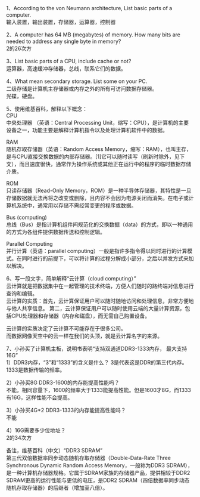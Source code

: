 1、According to the von Neumann architecture, List basic parts of a computer.  
输入装置，输出装置，存储器，运算器，控制器  

2、A computer has 64 MB (megabytes) of memory. How many bits are needed to address any single byte in memory?  
2的26次方  

3、List basic parts of a CPU, include cache or not?  
运算器，高速缓冲存储器，总线，联系它们的数据。  

4、What mean secondary storage. List some on your PC.  
二级存储是计算机主存储器或内存之外的所有可访问数据存储器。  
光碟，硬盘。  

5、使用维基百科，解释以下概念：  
CPU  
中央处理器 （英语：Central Processing Unit，缩写：CPU），是计算机的主要设备之一，功能主要是解释计算机指令以及处理计算机软件中的数据。  

RAM  
随机存取存储器（英语：Random Access Memory，缩写：RAM），也叫主存，是与CPU直接交换数据的内部存储器。[1]它可以随时读写（刷新时除外，见下文），而且速度很快，通常作为操作系统或其他正在运行中的程序的临时数据存储介质。  

ROM  
只读存储器（Read-Only Memory，ROM）是一种半导体存储器，其特性是一旦存储数据就无法再将之改变或删除，且内容不会因为电源关闭而消失。在电子或计算机系统中，通常用以存储不需经常变更的程序或数据。  

Bus (computing)  
总线（Bus）是指计算机组件间规范化的交换数据（data）的方式，即以一种通用的方式为各组件提供数据传送和控制逻辑。  

Parallel Computing  
并行计算（英语：parallel computing）一般是指许多指令得以同时进行的计算模式。在同时进行的前提下，可以将计算的过程分解成小部分，之后以并发方式来加以解决。  

6、写一段文字，简单解释“云计算（cloud computing）”  
云计算就是把数据集中在一起管理的技术终端，方便人们随时的路终端对信息进行查询和编辑。  
云计算的实质：首先，云计算保证用户可以随时随地访问和处理信息，非常方便地与他人共享信息。
第二，云计算保证用户可以随时使用云端的大量计算资源，包括CPU处理器和存储器（内存和磁盘），而无需自己购置设备。

云计算的实质决定了云计算不可能存在于很多公司。  
而数据网像天空中的云一样在我们的头顶，就是云计算名字的来源。  

7、小孙买了计算机主板，说明书表明“支持双通道DDR3-1333内存， 最大支持16G”   
1）DDR3内存，“3”和“1333”的含义是什么？ 
3是代表这是DDR的第三代内存。  
1333是数据传输的频率。  

2）小孙买8G DDR3-1600的内存能提高性能吗？  
不能。相同容量下，1600的频率大于1333能提高性能。但是1600才8G，而1333有16G，这样性能不会提高。

3）小孙买4G*2 DDR3-1333的内存能提高性能吗？  
不能

4）16G需要多少位地址？   
2的34次方

备注，维基百科（中文）“DDR3 SDRAM”  
第三代双倍数据率同步动态随机存取存储器（Double-Data-Rate Three Synchronous Dynamic Random Access Memory，一般称为DDR3 SDRAM），是一种计算机存储器规格。它属于SDRAM家族的存储器产品，提供相较于DDR2 SDRAM更高的运行性能与更低的电压，是DDR2 SDRAM（四倍数据率同步动态随机存取存储器）的后继者（增加至八倍）。